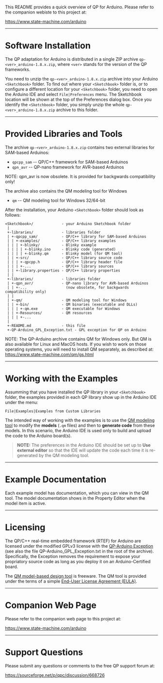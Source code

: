 This README provides a quick overview of QP for Arduino.
Please refer to the companion webiste to this project at:

https://www.state-machine.com/arduino

----
# Software Installation

The QP adaptation for Arduino is distributed in a single ZIP
archive `qp-<ver>_arduino-1.8.x.zip`, where `<ver>` stands for
the version of the QP frameworks.

You need to unzip the `qp-<ver>_arduino-1.8.x.zip` archive into your
Arduino `<Sketchbook>` folder. To find out where your `<Sketchbook>` folder
is, or to configure a different location for your `<Sketchbook>` folder,
you need to open the Arduino IDE and select `File|Preferences` menu.
The Sketchbook location will be shown at the top of the Preferences
dialog box. Once you identify the `<Sketchbook>` folder, you simply unzip
the whole `qp-<ver>_arduino-1.8.x.zip` archive to this folder.

----
# Provided Libraries and Tools

The archive `qp-<ver>_arduino-1.8.x.zip` contains two external libraries
for SAM-based Arduinos:

- `qpcpp_sam` -- QP/C++ framework for SAM-based Arduinos
- `qpn_avr`   -- QP-nano framework for AVR-based Arduinos
                 
NOTE: qpn_avr is now obsolete. It is provided for backgwards compatibility only!
 

The archive also contains the QM modeling tool for Windows

- `qm`        -- QM modeling tool for Windows 32/64-bit

After the installation, your Arduino `<Sketchbook>` folder should look
as follows:

    <Sketchbook>/             - your Arduino Sketchbook folder
     |
     +-libraries/             - libraries folder
     | +-qpcpp_sam/           - QP/C++ library for SAM-based Arduinos
     | | +-examples/          - QP/C++ library examples
     | | | +-blinky/          - Blinky example
     | | | | +-blinky.ino     - Blinky code (generated)
     | | | | +-blinky.qm      - Blinky model (for QM tool)
     | | +-src/               - QP/C++ library source code
     | | | +-qpcpp.h          - QP/C++ library header file
     | | | +-...              - QP/C++ library sources
     | | +-library.properties - QP/C++ library properties
     | |
     +-libraries/             - libraries folder
     | +-qpn_avr/             - QP-nano library for AVR-based Arduinos
     | | +-...                  (now obsolete, for backgwards compatibility only) 
     | |
     | +-qm/                  - QM modeling tool for Windows
     | | +-bin/               - QM binaries (executable and DLLs)
     | | | +-qm.exe           - QM executable for Windows
     | | +-Resources/         - QM resources
     | | | +-...
     |
     +-README.md              - this file
     +-QP-Arduino_GPL_Exception.txt - GPL exception for QP on Arduino


NOTE: The QP-Arduino archive contains QM for Windows only. But QM is also
available for Linux and MacOS hosts. If you wish to work on those operating
systems, you will need to install QM separately, as described at:
https://www.state-machine.com/qm/gs.html 


----
# Working with the Examples

Assumming that you have installed the QP library in your `<Sketchbook>`
folder, the examples provided in each QP library show up in the Arduino
IDE under the menu:

`File|Examples|Examples from Custom Libraries`

The intended way of working with the examples is to use the
[QM modeling tool](https://www.state-machine.com/products/qm/) to modify
the **models** (`.qm` files) and then to **generate code** from these
models. In this scenario, the Arduino IDE is used only to build and
upload the code to the Arduino board(s).

> **NOTE:** The preferences in the Arduino IDE should be set up to
**Use external editor** so that the IDE will update the code each time
it is re-generated by the QM modeling tool.


----
# Example Documentation

Each example model has documentation, which you can view in the QM tool.
The model documentation shows in the Property Editor when the model item
is active.


----
# Licensing

The QP/C++ real-time embedded framework (RTEF) for Arduino are licensed
under the modified GPLv3 license with the
[QP-Arduino Exception](https://www.state-machine.com/licensing/QP-Arduino_GPL_Exception.txt)
(see also the file QP-Arduino_GPL_Exception.txt in the root of the archive).
Specifically, the Exception removes the requirement to expose your
propriatory source code as long as you deploy it on an Arduino-Certified
board.

The [QM model-based design tool](https://www.state-machine.com/qm/) is freeware.
The QM tool is provided under the terms of a simple
[End-User License Agreement (EULA)](https://www.state-machine.com/qm/license.html).


----
# Companion Web Page

Please refer to the companion web page to this project at:

https://www.state-machine.com/arduino


----
# Support Questions

Please submit any questions or comments to the free QP support forum at:

https://sourceforge.net/p/qpc/discussion/668726
